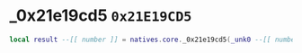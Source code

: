 # _0x21e19cd5 `0x21E19CD5`

```lua
local result --[[ number ]] = natives.core._0x21e19cd5(_unk0 --[[ number ]])
```